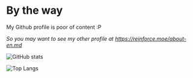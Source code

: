 # By the way
My Github profile is poor of content :P

_So you may want to see my other profile at https://reinforce.moe/about-en.md_

![GitHub stats](https://github-readme-stats.vercel.app/api?username=ReinforceZwei&show_icons=true)

![Top Langs](https://github-readme-stats.vercel.app/api/top-langs/?username=ReinforceZwei)
